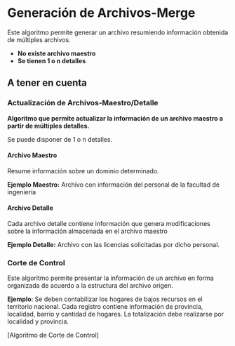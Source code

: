 # Generación de Archivos-Merge

Este algoritmo permite generar un archivo resumiendo información obtenida de múltiples archivos.

- **No existe archivo maestro**
- **Se tienen 1 o n detalles**

## A tener en cuenta


### Actualización de Archivos-Maestro/Detalle

**Algoritmo que permite actualizar la información de un archivo maestro a partir de múltiples detalles.**

Se puede disponer de 1 o n detalles.

#### Archivo Maestro
Resume información sobre un dominio determinado.

**Ejemplo Maestro:** 
	Archivo con información del personal de la facultad de ingeniería
#### Archivo Detalle
Cada archivo detalle contiene información que genera modificaciones sobre la información almacenada en el archivo maestro

**Ejemplo Detalle:**
	Archivo con las licencias solicitadas por dicho personal.

### Corte de Control
Este algoritmo permite presentar la información de un archivo en forma organizada de acuerdo a la estructura del archivo origen.

**Ejemplo**: 
	Se deben contabilizar los hogares de bajos recursos en el territorio nacional. Cada registro contiene información de provincia, localidad, barrio y cantidad de hogares. La totalización debe realizarse por localidad y provincia.

[Algoritmo de Corte de Control]

